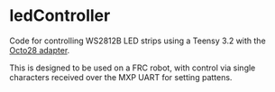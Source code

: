 # ledController

Code for controlling WS2812B LED strips using a Teensy 3.2 with the [Octo28 adapter](https://www.pjrc.com/store/octo28_adaptor.html).

This is designed to be used on a FRC robot, with control via single characters received over the MXP UART for setting pattens.